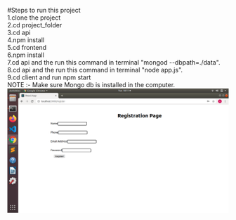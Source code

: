 #Steps to run this project<br/>
1.clone the project<br/>
2.cd project_folder<br/>
3.cd api<br/>
4.npm install<br/>
5.cd frontend<br/>
6.npm install<br/>
7.cd api and the run this command in terminal "mongod --dbpath=./data".<br/>
8.cd api and the run this command in terminal "node app.js".<br/>
9.cd client and run npm start<br/>
NOTE :- Make sure Mongo db is installed in the computer.<br/>
![ScreenShot](/img/screenshot.png)